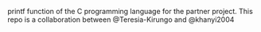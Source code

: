 printf function of the C programming language for the partner project.
This repo is a collaboration between @Teresia-Kirungo and @khanyi2004 
